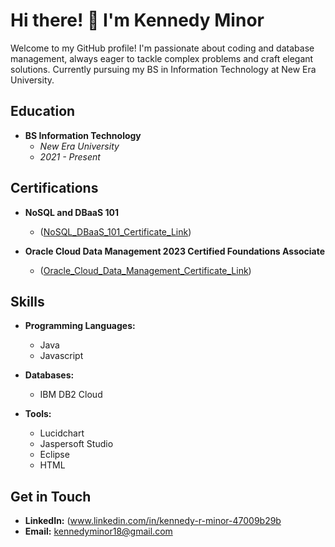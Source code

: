 # Hi there! 👋 I'm Kennedy Minor

Welcome to my GitHub profile! I'm passionate about coding and database management, always eager to tackle complex problems and craft elegant solutions. Currently pursuing my BS in Information Technology at New Era University.

## Education

- **BS Information Technology**
  - *New Era University*
  - *2021 - Present*

## Certifications

- **NoSQL and DBaaS 101**
  - ([NoSQL_DBaaS_101_Certificate_Link](https://courses.cognitiveclass.ai/certificates/1829525d502040bd9a57d6422b7a2baf))

- **Oracle Cloud Data Management 2023 Certified Foundations Associate**
  - ([Oracle_Cloud_Data_Management_Certificate_Link](https://brm-certview.oracle.com/ords/certview/ecertificate?ssn=OC4807253&trackId=OCIF2023CA&key=b2a796b6640a0121062aaa5c2950d4fa55cfd514))


## Skills

- **Programming Languages:**
  - Java
  - Javascript

- **Databases:**
  - IBM DB2 Cloud

- **Tools:**
  - Lucidchart
  - Jaspersoft Studio
  - Eclipse
  - HTML

## Get in Touch

- **LinkedIn:** (www.linkedin.com/in/kennedy-r-minor-47009b29b
- **Email:** kennedyminor18@gmail.com
